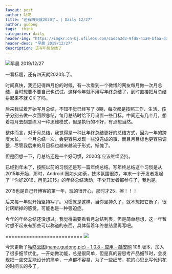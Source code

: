 ```yaml
---
layout: post
author: 咕咚
title: "还有四天就2020了… | Daily 12/27"
author: gudong
tags:  think
categories: daily
header-img: "https://imgkr.cn-bj.ufileos.com/cadca3d3-9fd5-41a9-bfaa-d3bb88ce95bf.jpg"
header-desc: "早晨 2019/12/27"
description: 该写年终总结了
---
```


![早晨 2019/12/27](https://imgkr.cn-bj.ufileos.com/cadca3d3-9fd5-41a9-bfaa-d3bb88ce95bf.jpg)

一看标题，还有四天就2020年了。

时间真快，我还记得四月份的时候，有一次看到一个微博的网友每月做一次月总结，当时想要不要自己也试试，这样今年就不用写年终总结了，到时直接把月总结拼起来不就 OK 了吗。

后来我试着开始写月总结，不知不觉已经写了 8期，每次都是按照工作、生活、孩子分别去做一次回顾总结，每月总结时给下月设置一些目标。中间还有几个月，想着每月去刻意练习一种思维模式，但是执行的不好，有点想当然。

整体而言，对于月总结，我觉得是一种比年终总结更好的总结方式，因为一年的跨度太长，一个月总结一次，会更容易发现一些没完成的事，而且月目标也更容易调整，尽管我后来的月目标也越来越流于形式，惭愧了。

但是回想一下，月总结还是一个好习惯，2020年应该继续坚持。

已经到年末了，按照以前的习惯还是写一篇年终总结。写年终总结这个习惯是从2015年开始，那时，Android 圈如火如荼，技术氛围很浓，年末一个开发者发起了『你好2016，再见2015』的年终总结活动，不少开发者都参与了，我也是。

2015也是自己开博客的第一年，玩的很开心，那时才25，擦！！！

后来每一年就开始坚持写了。习惯就是这样，当你坚持久了，就不想把它断了，很讨厌断掉的感觉，可能也是一种强迫症。

今年的年终总结还没想过，我觉得需要看看月总结列表，但是简单想想，这一年暂时想不起来有那些可以称道的东西，具体留着年终总结里再写吧。

==========================
![](https://imgkr.cn-bj.ufileos.com/8abb25fb-0bfe-4b4f-9485-c6fc5a1e018b.jpg)

今天更新了[咕咚云图(name.gudong.pic) - 1.0.8 - 应用 - 酷安网](https://www.coolapk.com/apk/name.gudong.pic) 108 版本，加入了很多细节优化，一开始做功能，总是很简单，但是真的要思考产品细节时，会发现把一些交互能设计的简单，一点都不容易，为了一些细节，花的心思比写代码花的时间长的多了。
